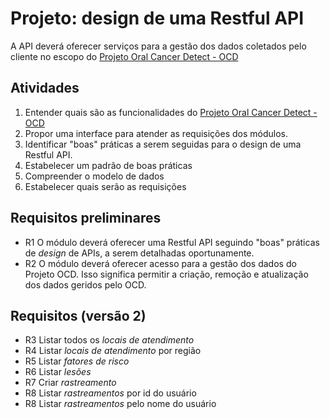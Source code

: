 # Projeto: design de uma Restful API

A API deverá oferecer serviços para a gestão dos dados coletados pelo cliente no escopo do [Projeto Oral Cancer Detect - OCD](https://github.com/leandropedrosa/projeto-ocd)

## Atividades

 1. Entender quais são as funcionalidades do [Projeto Oral Cancer Detect - OCD](https://github.com/leandropedrosa/projeto-ocd)
 2. Propor uma interface para atender as requisições dos módulos.
 3. Identificar "boas" práticas a serem seguidas para o design de uma Restful API. 
 4. Estabelecer um padrão de boas práticas
 5. Compreender o modelo de dados
 6. Estabelecer quais serão as requisições

## Requisitos preliminares

- R1 O módulo deverá oferecer uma Restful API seguindo "boas" práticas de _design_ de APIs, a serem detalhadas oportunamente.
- R2 O módulo deverá oferecer acesso para a gestão dos dados do Projeto OCD. Isso significa permitir a criação, remoção e atualização dos dados geridos pelo OCD.

## Requisitos (versão 2)

- R3 Listar todos os *locais de atendimento*
- R4 Listar *locais de atendimento* por região
- R5 Listar *fatores de risco*
- R6 Listar *lesões*
- R7 Criar *rastreamento*
- R8 Listar *rastreamentos* por id do usuário
- R8 Listar *rastreamentos* pelo nome do usuário

